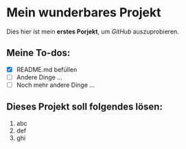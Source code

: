 # Mein wunderbares Projekt
Dies hier ist mein **erstes Porjekt**, um *GitHub* auszuprobieren.

## Meine To-dos:
- [x] README.md befüllen
- [ ] Andere Dinge ...
- [ ] Noch mehr andere Dinge ...

## Dieses Projekt soll folgendes lösen:
1. abc
2. def
3. ghi

